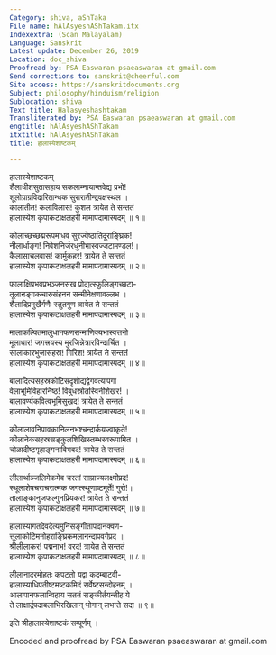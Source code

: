 ```yaml
---
Category: shiva, aShTaka
File name: hAlAsyeshAShTakam.itx
Indexextra: (Scan Malayalam)
Language: Sanskrit
Latest update: December 26, 2019
Location: doc_shiva
Proofread by: PSA Easwaran psaeaswaran at gmail.com
Send corrections to: sanskrit@cheerful.com
Site access: https://sanskritdocuments.org
Subject: philosophy/hinduism/religion
Sublocation: shiva
Text title: Halasyeshashtakam
Transliterated by: PSA Easwaran psaeaswaran at gmail.com
engtitle: hAlAsyeshAShTakam
itxtitle: hAlAsyeshAShTakam
title: हालास्येशाष्टकम्

---
```

  
 हालास्येशाष्टकम्   
शैलाधीशसुतासहाय सकलाम्नायान्तवेद्य प्रभो!  
     शूलोग्राग्रविदारितान्धक सुरारातीन्द्रवक्षस्थल ।  
कालातीत! कलाविलास! कुशल त्रायेत ते सन्ततं  
     हालास्येश कृपाकटाक्षलहरी मामापदामास्पदम् ॥ १॥  
  
कोलाच्छच्छद्मरूपमाधव सुरज्येष्ठातिदूराङ्घ्रिक!  
     नीलार्धाङ्ग! निवेशनिर्जरधुनीभास्वज्जटामण्डल!।  
कैलासाचलवास! कार्मुकहर! त्रायेत ते सन्ततं  
     हालास्येश कृपाकटाक्षलहरी मामापदामास्पदम् ॥ २॥  
  
फालाक्षिप्रभवप्रभञ्जनसख प्रोद्यत्स्फुलिङ्गच्छटा-  
     तूलानङ्गकचारुसंहनन सन्मीनेक्षणावल्लभ ।  
शैलादिप्रमुखैर्गणैः स्तुतगुण त्रायेत ते सन्ततं  
     हालास्येश कृपाकटाक्षलहरी मामापदामास्पदम् ॥ ३॥  
  
मालाकल्पितमालुधानफणसन्माणिक्यभास्वत्तनो  
     मूलाधार! जगत्त्रयस्य मुरजिन्नेत्रारविन्दार्चित ।  
सालाकारभुजासहस्र! गिरिश! त्रायेत ते सन्ततं  
     हालास्येश कृपाकटाक्षलहरी मामापदामास्पदम् ॥ ४॥  
  
बालादित्यसहस्रकोटिसदृशोद्यद्वेगवत्यापगा  
     वेलाभूमिविहारनिष्ठ! विबुधस्रोतस्विनीशेखर! ।  
बालावर्ण्यकवित्वभूमिसुखद! त्रायेत ते सन्ततं  
     हालास्येश कृपाकटाक्षलहरी मामापदामास्पदम् ॥ ५॥  
  
कीलालावनिपावकानिलनभश्चन्द्रार्कयज्वाकृते!  
     कीलानेकसहस्रसङ्कुलशिखिस्तम्भस्वरूपामित ।  
चोळादीष्टगृहाङ्गनाविभवद! त्रायेत ते सन्ततं  
     हालास्येश कृपाकटाक्षलहरी मामापदामास्पदम् ॥ ६॥  
  
लीलार्थाञ्जलिमेकमेव चरतां साम्राज्यलक्ष्मीप्रद!  
     स्थूलाशेषचराचरात्मक जगत्स्थूणाष्टमूर्ते! गुरो!।  
तालाङ्कानुजफल्गुनप्रियकर! त्रायेत ते सन्ततं  
     हालास्येश कृपाकटाक्षलहरी मामापदामास्पदम् ॥ ७॥  
  
हालास्यागतदेवदैत्यमुनिसङ्गीतापदानक्वण-  
     त्तूलाकोटिमनोहराङ्घ्रिकमलानन्दापवर्गप्रद ।  
श्रीलीलाकर! पद्मनाभ! वरद! त्रायेत ते सन्ततं  
     हालास्येश कृपाकटाक्षलहरी मामापदामास्पदम् ॥ ८॥  
  
लीलानादरमोहतः कपटतो यद्वा कदम्बाटवी-  
     हालास्याधिपतीष्टमष्टकमिदं सर्वेष्टसन्दोहनम् ।  
आलापानफलान्विहाय सततं सङ्कीर्तयन्तीह ये  
     ते लाक्षार्द्रपदाबलाभिरखिलान् भोगान् लभन्ते सदा ॥ ९॥  
  
इति श्रीहालास्येशाष्टकं सम्पूर्णम् ।  
  
  
Encoded and proofread by PSA Easwaran psaeaswaran at gmail.com  
  
  
